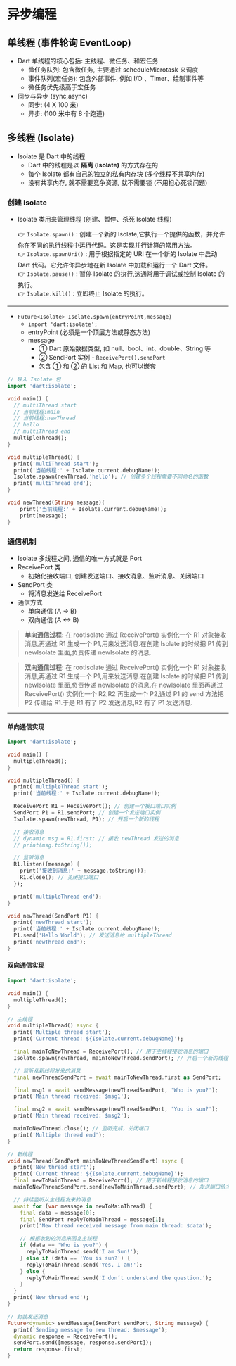 # 异步编程

## 单线程 (事件轮询 EventLoop)

- Dart 单线程的核心包括: 主线程、微任务、和宏任务
  - 微任务队列: 包含微任务, 主要通过 scheduleMicrotask 来调度
  - 事件队列(宏任务): 包含外部事件, 例如 I/O 、Timer、绘制事件等
  - 微任务优先级高于宏任务
- 同步与异步 (sync,async)
  - 同步: (4 X 100 米)
  - 异步: (100 米中有 8 个跑道)

<ZoomImg src="/images/dart/event_loop.png" title="eventLoop"/>

## 多线程 (Isolate)

- Isolate 是 Dart 中的线程
  - Dart 中的线程是以 **隔离 (Isolate)** 的方式存在的
  - 每个 Isolate 都有自己的独立的私有内存块 (多个线程不共享内存)
  - 没有共享内存, 就不需要竞争资源, 就不需要锁 (不用担心死锁问题)

<ZoomImg src="/images/dart/isolate1.png" title="Isolate存在位置"/>

### 创建 Isolate

- Isolate 类用来管理线程 (创建、暂停、杀死 Isolate 线程)

  👉 `Isolate.spawn()` : 创建一个新的 Isolate,它执行一个提供的函数，并允许你在不同的执行线程中运行代码。这是实现并行计算的常用方法。  
  👉 `Isolate.spawnUri()` : 用于根据指定的 URI 在一个新的 Isolate 中启动 Dart 代码。它允许你异步地在新 Isolate 中加载和运行一个 Dart 文件。  
  👉 `Isolate.pause()` : 暂停 Isolate 的执行,这通常用于调试或控制 Isolate 的执行。  
  👉 `Isolate.kill()` : 立即终止 Isolate 的执行。

---

- `Future<Isolate> Isolate.spawn(entryPoint,message)`
  - `import 'dart:isolate';`
  - entryPoint (必须是一个顶层方法或静态方法)
  - message
    - ① Dart 原始数据类型, 如 null、bool、int、double、String 等
    - ② SendPort 实例 - `ReceivePort().sendPort`
    - 包含 ① 和 ② 的 List 和 Map, 也可以嵌套

```dart
// 导入 Isolate 包
import 'dart:isolate';

void main() {
  // multiThread start
  // 当前线程:main
  // 当前线程:newThread
  // hello
  // multiThread end
  multipleThread();
}

void multipleThread() {
  print('multiThread start');
  print('当前线程:' + Isolate.current.debugName!);
  Isolate.spawn(newThread,'hello'); // 创建多个线程需要不同命名的函数
  print('multiThread end');
}

void newThread(String message){
    print('当前线程:' + Isolate.current.debugName!);
    print(message);
}
```

### 通信机制

- Isolate 多线程之间, 通信的唯一方式就是 Port
- ReceivePort 类
  - 初始化接收端口, 创建发送端口、接收消息、监听消息、关闭端口
- SendPort 类
  - 将消息发送给 ReceivePort
- 通信方式
  - 单向通信 (A -> B)
  - 双向通信 (A <-> B)

> **单向通信过程:** 在 rootIsolate 通过 ReceivePort() 实例化一个 R1 对象接收消息,再通过 R1 生成一个 P1,用来发送消息.在创建 Isolate 的时候把 P1 传到 newIsolate 里面,负责传递 newIsolate 的消息.

<ZoomImg src="/images/dart/isolate2.png" title="Isolate 单向通信"/>

> **双向通信过程:** 在 rootIsolate 通过 ReceivePort() 实例化一个 R1 对象接收消息,再通过 R1 生成一个 P1,用来发送消息.在创建 Isolate 的时候把 P1 传到 newIsolate 里面,负责传递 newIsolate 的消息.在 newIsolate 里面再通过 ReceivePort() 实例化一个 R2,R2 再生成一个 P2,通过 P1 的 send 方法把 P2 传递给 R1.于是 R1 有了 P2 发送消息,R2 有了 P1 发送消息.

<ZoomImg src="/images/dart/isolate3.png" title="Isolate 双向通信"/>

---

#### 单向通信实现

```dart
import 'dart:isolate';

void main() {
  multipleThread();
}

void multipleThread() {
  print('multipleThread start');
  print('当前线程:' + Isolate.current.debugName!);

  ReceivePort R1 = ReceivePort(); // 创建一个接口端口实例
  SendPort P1 = R1.sendPort; // 创建一个发送端口实例
  Isolate.spawn(newThread, P1); // 开启一个新的线程

  // 接收消息
  // dynamic msg = R1.first; // 接收 newThread 发送的消息
  // print(msg.toString());

  // 监听消息
  R1.listen((message) {
    print('接收到消息:' + message.toString());
    R1.close(); // 关闭接口端口
  });

  print('multipleThread end');
}

void newThread(SendPort P1) {
  print('newThread start');
  print('当前线程:' + Isolate.current.debugName!);
  P1.send('Hello World'); // 发送消息给 multipleThread
  print('newThread end');
}

```

#### 双向通信实现

```dart
import 'dart:isolate';

void main() {
  multipleThread();
}

// 主线程
void multipleThread() async {
  print('Multiple thread start');
  print('Current thread: ${Isolate.current.debugName}');

  final mainToNewThread = ReceivePort(); // 用于主线程接收消息的端口
  Isolate.spawn(newThread, mainToNewThread.sendPort); // 开启一个新的线程

  // 监听从新线程发来的消息
  final newThreadSendPort = await mainToNewThread.first as SendPort;

  final msg1 = await sendMessage(newThreadSendPort, 'Who is you?');
  print('Main thread received: $msg1');

  final msg2 = await sendMessage(newThreadSendPort, 'You is sun?');
  print('Main thread received: $msg2');

  mainToNewThread.close(); // 监听完成，关闭端口
  print('Multiple thread end');
}

// 新线程
void newThread(SendPort mainToNewThreadSendPort) async {
  print('New thread start');
  print('Current thread: ${Isolate.current.debugName}');
  final newToMainThread = ReceivePort(); // 用于新线程接收消息的端口
  mainToNewThreadSendPort.send(newToMainThread.sendPort); // 发送端口给主线程

  // 持续监听从主线程发来的消息
  await for (var message in newToMainThread) {
    final data = message[0];
    final SendPort replyToMainThread = message[1];
    print('New thread received message from main thread: $data');

    // 根据收到的消息来回复主线程
    if (data == 'Who is you?') {
      replyToMainThread.send('I am Sun!');
    } else if (data == 'You is sun?') {
      replyToMainThread.send('Yes, I am!');
    } else {
      replyToMainThread.send('I don’t understand the question.');
    }
  }
  print('New thread end');
}

// 封装发送消息
Future<dynamic> sendMessage(SendPort sendPort, String message) {
  print('Sending message to new thread: $message');
  dynamic response = ReceivePort();
  sendPort.send([message, response.sendPort]);
  return response.first;
}

```
